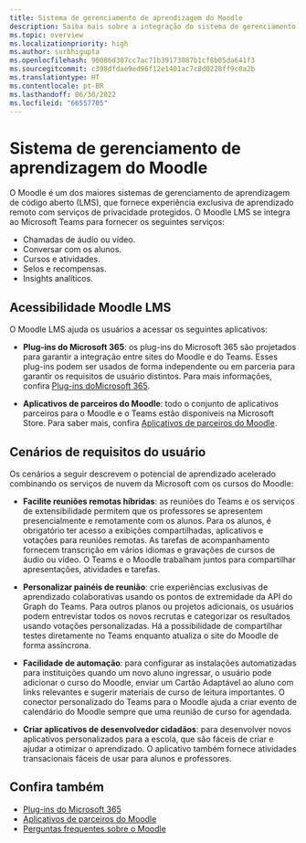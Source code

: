 ```yaml
---
title: Sistema de gerenciamento de aprendizagem do Moodle
description: Saiba mais sobre a integração do sistema de gerenciamento de aprendizagem Moodle com o Teams, gerenciamento de aprendizado do Moodle, mConnect e links profundos, acessibilidade e cenários de requisitos do usuário. Essa integração fornece áudio, chamadas de vídeo, chat, gerenciamento de atividades e cursos, insights analíticos e muito mais.
ms.topic: overview
ms.localizationpriority: high
ms.author: surbhigupta
ms.openlocfilehash: 90086d307cc7ac71b39173087b1cf8b05da641f3
ms.sourcegitcommit: c398dfdae9ed96f12e1401ac7c8d0228ff9c0a2b
ms.translationtype: HT
ms.contentlocale: pt-BR
ms.lasthandoff: 06/30/2022
ms.locfileid: "66557705"
---
```

# <a name="moodle-learning-management-system"></a>Sistema de gerenciamento de aprendizagem do Moodle

 O Moodle é um dos maiores sistemas de gerenciamento de aprendizagem de código aberto (LMS), que fornece experiência exclusiva de aprendizado remoto com serviços de privacidade protegidos. O Moodle LMS se integra ao Microsoft Teams para fornecer os seguintes serviços:

* Chamadas de áudio ou vídeo.
* Conversar com os alunos.
* Cursos e atividades.
* Selos e recompensas.
* Insights analíticos.

<!-- [Moodle](https://moodle.com/about/) is the world’s largest open-source learning management system (LMS). With greater than 30 years of experience in remote learning, it has attracted around 300 million users worldwide with its rich set of hosted and cloud-based services. Combining Moodle LMS and Teams provides an enhanced learning experience with modern superpowers. 
This content is modified as per the requirement.-->

 <!--The following image demonstrates Moodle LMS:
  Query on this image about what is meant by section

:::image type="content" source="../assets/images/MoodleInstructions/flow-chart.png" alt-text="Flow chart":::-->

## <a name="moodle-lms-accessibility"></a>Acessibilidade Moodle LMS

O Moodle LMS ajuda os usuários a acessar os seguintes aplicativos:

* **Plug-ins do Microsoft 365**: os plug-ins do Microsoft 365 são projetados para garantir a integração entre sites do Moodle e do Teams. Esses plug-ins podem ser usados de forma independente ou em parceria para garantir os requisitos de usuário distintos. Para mais informações, confira [Plug-ins doMicrosoft 365](m365-plugins/m365-plugins-overview.md).

* **Aplicativos de parceiros do Moodle**: todo o conjunto de aplicativos parceiros para o Moodle e o Teams estão disponíveis na Microsoft Store. Para saber mais, confira [Aplicativos de parceiros do Moodle](partner-apps-for-moodle.md).

## <a name="user-requirement-scenarios"></a>Cenários de requisitos do usuário

Os cenários a seguir descrevem o potencial de aprendizado acelerado combinando os serviços de nuvem da Microsoft com os cursos do Moodle:

* **Facilite reuniões remotas híbridas**: as reuniões do Teams e os serviços de extensibilidade permitem que os professores se apresentem presencialmente e remotamente com os alunos. Para os alunos, é obrigatório ter acesso a exibições compartilhadas, aplicativos e votações para reuniões remotas. As tarefas de acompanhamento fornecem transcrição em vários idiomas e gravações de cursos de áudio ou vídeo. O Teams e o Moodle trabalham juntos para compartilhar apresentações, atividades e tarefas.

* **Personalizar painéis de reunião**: crie experiências exclusivas de aprendizado colaborativas usando os pontos de extremidade da API do Graph do Teams. Para outros planos ou projetos adicionais, os usuários podem entrevistar todos os novos recrutas e categorizar os resultados usando votações personalizadas. Há a possibilidade de compartilhar testes diretamente no Teams enquanto atualiza o site do Moodle de forma assíncrona.

* **Facilidade de automação**: para configurar as instalações automatizadas para instituições quando um novo aluno ingressar, o usuário pode adicionar o curso do Moodle, enviar um Cartão Adaptável ao aluno com links relevantes e sugerir materiais de curso de leitura importantes. O conector personalizado do Teams para o Moodle ajuda a criar evento de calendário do Moodle sempre que uma reunião de curso for agendada.

* **Criar aplicativos de desenvolvedor cidadãos**: para desenvolver novos aplicativos personalizados para a escola, que são fáceis de criar e ajudar a otimizar o aprendizado. O aplicativo também fornece atividades transacionais fáceis de usar para alunos e professores.

<!-- For more information, see [Microsoft education](https://www.microsoft.com/education).-->
## <a name="see-also"></a>Confira também

* [Plug-ins do Microsoft 365](m365-plugins/m365-plugins-overview.md)
* [Aplicativos de parceiros do Moodle](partner-apps-for-moodle.md)
* [Perguntas frequentes sobre o Moodle](faqs.md)
